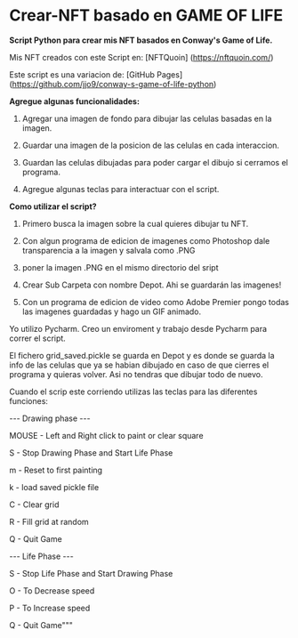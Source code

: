 # Crear-NFT basado en GAME OF LIFE

**Script Python para crear mis NFT basados en Conway's Game of Life.**

Mis NFT creados con este Script en: [NFTQuoin] (https://nftquoin.com/)

Este script es una variacion de: [GitHub Pages] (https://github.com/jjo9/conway-s-game-of-life-python)

**Agregue algunas funcionalidades:**

  1. Agregar una imagen de fondo para dibujar las celulas basadas en la imagen.
  
  2. Guardar una imagen de la posicion de las celulas en cada interaccion.
  
  3. Guardan las celulas dibujadas para poder cargar el dibujo si cerramos el programa.
  
  4. Agregue algunas teclas para interactuar con el script.
  

**Como utilizar el script?**

 1. Primero busca la imagen sobre la cual quieres dibujar tu NFT.
 
 2. Con algun programa de edicion de imagenes como Photoshop dale transparencia a la imagen y salvala como .PNG
 
 3. poner la imagen .PNG en el mismo directorio del sript
 
 4. Crear Sub Carpeta con nombre Depot. Ahi se guardarán las imagenes!
 
 5. Con un programa de edicion de video como Adobe Premier pongo todas las imagenes guardadas y hago un GIF animado.
 
 Yo utilizo Pycharm. Creo un enviroment y trabajo desde Pycharm para correr el script.
 
 
 El fichero grid_saved.pickle se guarda en Depot y es donde se guarda la info de las celulas que ya se habian dibujado en caso de que cierres el 
 programa y quieras volver. Asi no tendras que dibujar todo de nuevo.
 
 
 Cuando el scrip este corriendo utilizas las teclas para las diferentes funciones:
 
 --- Drawing phase --- 
 
MOUSE - Left and Right click to paint or clear square

S - Stop Drawing Phase and Start Life Phase

m - Reset to first painting 

k - load saved pickle file

C - Clear grid

R - Fill grid at random

Q - Quit Game

--- Life Phase ---

S - Stop Life Phase and Start Drawing Phase

O - To Decrease speed

P - To Increase speed

Q - Quit Game"""
